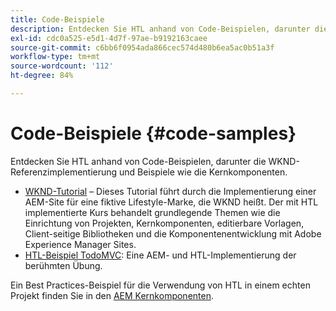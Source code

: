 ```yaml
---
title: Code-Beispiele
description: Entdecken Sie HTL anhand von Code-Beispielen, darunter die WKND-Referenzimplementierung und Beispiele wie die Kernkomponenten.
exl-id: cdc0a525-e5d1-4d7f-97ae-b9192163caee
source-git-commit: c6bb6f0954ada866cec574d480b6ea5ac0b51a3f
workflow-type: tm+mt
source-wordcount: '112'
ht-degree: 84%

---
```



# Code-Beispiele {#code-samples}

Entdecken Sie HTL anhand von Code-Beispielen, darunter die WKND-Referenzimplementierung und Beispiele wie die Kernkomponenten.

* [WKND-Tutorial](https://experienceleague.adobe.com/de/docs/experience-manager-learn/getting-started-wknd-tutorial-develop/overview) – Dieses Tutorial führt durch die Implementierung einer AEM-Site für eine fiktive Lifestyle-Marke, die WKND heißt. Der mit HTL implementierte Kurs behandelt grundlegende Themen wie die Einrichtung von Projekten, Kernkomponenten, editierbare Vorlagen, Client-seitige Bibliotheken und die Komponentenentwicklung mit Adobe Experience Manager Sites.
* [HTL-Beispiel TodoMVC](https://github.com/Adobe-Marketing-Cloud/aem-htl-sample-todomvc): Eine AEM- und HTL-Implementierung der berühmten Übung.

Ein Best Practices-Beispiel für die Verwendung von HTL in einem echten Projekt finden Sie in den [AEM Kernkomponenten](https://experienceleague.adobe.com/de/docs/experience-manager-core-components/using/introduction).
